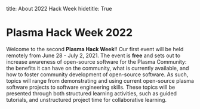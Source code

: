 title: About 2022 Hack Week
hidetitle: True

# Plasma Hack Week 2022

<!--
<div class="plasmapy-note" 
     style="max-width: 300px;
            margin-top: 24px;
            border-style: solid;
            border-radius: 10px 25px;
            border-width: 3px;
            border-color: var(--plasmapy-darkblue)">
    <p class="plasmapy-note-title" style="border-top-left-radius: 8px; border-top-right-radius: 23px ">
        Hack Week Pages
    </p>
    <p style="margin-bottom: 0">
        <a href="../registration">Registration</a><br>
        <a href="../schedule">Schedule</a><br>
        <a href="../python">Python Tutorials</a><br>
        <a href="../tutorials">Tutorials</a><br>
        <a href="../install">Software Installation</a><br>
        <a href="../social">Social Events</a><br>
        <a href="../committee">Organizing Committee</a><br>
        <a href="../exit_survey">How did we do?</a><br>
        <a href="https://youtube.com/playlist?list=PLKpKGRIZZV_R2ZnpbSZ5-Qm2bpUMZs7by">YouTube Playlist</a>
    </p>
</div>
-->

Welcome to the second **Plasma Hack Week**!!  Our first event will be held 
remotely from June 28 - July 2, 2021.  The event is **free** and sets out to 
increase awareness of open-source software for the Plasma Community:
the benefits it can have on the community, what is currently available, and
how to foster community development of open-source software.  As such, topics will
range from demonstrating and using current open-source plasma software projects
to software engineering skills.  These topics will be presented through both
structured learning activities, such as guided tutorials, and unstructured project
time for collaborative learning.

<!--
In the week leading up to the **Plasma Hack Week**, a few more fundamentally
focused tutorials will be presented on topics like the basics of Python, using 
version control, contributing to open-source projects, etc.

For information on registering please visit our 
[registration page](../registration).

For information on the schedule and pre-week tutorials please visit our
[scheduling page](../schedule).

For any additional questions please reach out to us on our 
[Discord channel](https://discord.gg/HdsZkp9M35).
-->
